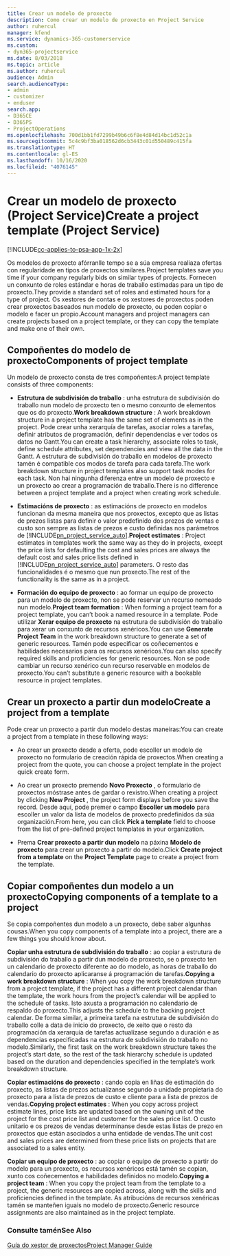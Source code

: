 ```yaml
---
title: Crear un modelo de proxecto
description: Como crear un modelo de proxecto en Project Service
author: ruhercul
manager: kfend
ms.service: dynamics-365-customerservice
ms.custom:
- dyn365-projectservice
ms.date: 8/03/2018
ms.topic: article
ms.author: ruhercul
audience: Admin
search.audienceType:
- admin
- customizer
- enduser
search.app:
- D365CE
- D365PS
- ProjectOperations
ms.openlocfilehash: 700d1bb1fd7299b49b6c6f8e4d84d14bc1d52c1a
ms.sourcegitcommit: 5c4c9bf3ba018562d6cb3443c01d550489c415fa
ms.translationtype: HT
ms.contentlocale: gl-ES
ms.lasthandoff: 10/16/2020
ms.locfileid: "4076145"
---
```

# <a name="create-a-project-template-project-service"></a><span data-ttu-id="0cd9e-103">Crear un modelo de proxecto (Project Service)</span><span class="sxs-lookup"><span data-stu-id="0cd9e-103">Create a project template (Project Service)</span></span>

[!INCLUDE[cc-applies-to-psa-app-1x-2x](../includes/cc-applies-to-psa-app-1x-2x.md)]

<span data-ttu-id="0cd9e-104">Os modelos de proxecto afórranlle tempo se a súa empresa realiaza ofertas con regularidade en tipos de proxectos similares.</span><span class="sxs-lookup"><span data-stu-id="0cd9e-104">Project templates save you time if your company regularly bids on similar types of projects.</span></span> <span data-ttu-id="0cd9e-105">Fornecen un conxunto de roles estándar e horas de traballo estimadas para un tipo de proxecto.</span><span class="sxs-lookup"><span data-stu-id="0cd9e-105">They provide a standard set of roles and estimated hours for a type of project.</span></span> <span data-ttu-id="0cd9e-106">Os xestores de contas e os xestores de proxectos poden crear proxectos baseados nun modelo de proxecto, ou poden copiar o modelo e facer un propio.</span><span class="sxs-lookup"><span data-stu-id="0cd9e-106">Account managers and project managers can create projects based on a project template, or they can copy the template and make one of their own.</span></span>  
  
## <a name="components-of-project-template"></a><span data-ttu-id="0cd9e-107">Compoñentes do modelo de proxecto</span><span class="sxs-lookup"><span data-stu-id="0cd9e-107">Components of project template</span></span>
 <span data-ttu-id="0cd9e-108">Un modelo de proxecto consta de tres compoñentes:</span><span class="sxs-lookup"><span data-stu-id="0cd9e-108">A project template consists of three components:</span></span>  
  
- <span data-ttu-id="0cd9e-109">**Estrutura de subdivisión do traballo** : unha estrutura de subdivisión do traballo nun modelo de proxecto ten o mesmo conxunto de elementos que os do proxecto.</span><span class="sxs-lookup"><span data-stu-id="0cd9e-109">**Work breakdown structure** : A work breakdown structure in a project template has the same set of elements as in the project.</span></span> <span data-ttu-id="0cd9e-110">Pode crear unha xerarquía de tarefas, asociar roles a tarefas, definir atributos de programación, definir dependencias e ver todos os datos no Gantt.</span><span class="sxs-lookup"><span data-stu-id="0cd9e-110">You can create a task hierarchy, associate roles to task, define schedule attributes, set dependencies and view all the data in the Gantt.</span></span> <span data-ttu-id="0cd9e-111">A estrutura de subdivisión do traballo en modelos de proxecto tamén é compatible cos modos de tarefa para cada tarefa.</span><span class="sxs-lookup"><span data-stu-id="0cd9e-111">The work breakdown structure in project templates also support task modes for each task.</span></span> <span data-ttu-id="0cd9e-112">Non hai ningunha diferenza entre un modelo de proxecto e un proxecto ao crear a programación de traballo.</span><span class="sxs-lookup"><span data-stu-id="0cd9e-112">There is no difference between a project template and a project when creating work schedule.</span></span>  
  
- <span data-ttu-id="0cd9e-113">**Estimacións de proxecto** : as estimacións de proxecto en modelos funcionan da mesma maneira que nos proxectos, excepto que as listas de prezos listas para definir o valor predefinido dos prezos de ventas e custo son sempre as listas de prezos e custo definidas nos parámetros de [!INCLUDE[pn_project_service_auto](../includes/pn-project-service-auto.md)].</span><span class="sxs-lookup"><span data-stu-id="0cd9e-113">**Project estimates** : Project estimates in templates work the same way as they do in projects, except the price lists for defaulting the cost and sales prices are always the default cost and sales price lists defined in [!INCLUDE[pn_project_service_auto](../includes/pn-project-service-auto.md)] parameters.</span></span> <span data-ttu-id="0cd9e-114">O resto das funcionalidades é o mesmo que nun proxecto.</span><span class="sxs-lookup"><span data-stu-id="0cd9e-114">The rest of the functionality is the same as in a project.</span></span>  
  
- <span data-ttu-id="0cd9e-115">**Formación do equipo de proxecto** : ao formar un equipo de proxecto para un modelo de proxecto, non se pode reservar un recurso nomeado nun modelo.</span><span class="sxs-lookup"><span data-stu-id="0cd9e-115">**Project team formation** : When forming a project team for a project template, you can’t book a named resource in a template.</span></span> <span data-ttu-id="0cd9e-116">Pode utilizar **Xerar equipo de proxecto** na estrutura de subdivisión do traballo para xerar un conxunto de recursos xenéricos.</span><span class="sxs-lookup"><span data-stu-id="0cd9e-116">You can use **Generate Project Team** in the work breakdown structure to generate a set of generic resources.</span></span> <span data-ttu-id="0cd9e-117">Tamén pode especificar os coñecementos e habilidades necesarios para os recursos xenéricos.</span><span class="sxs-lookup"><span data-stu-id="0cd9e-117">You can also specify required skills and proficiencies for generic resources.</span></span> <span data-ttu-id="0cd9e-118">Non se pode cambiar un recurso xenérico cun recurso reservable en modelos de proxecto.</span><span class="sxs-lookup"><span data-stu-id="0cd9e-118">You can’t substitute a generic resource with a bookable resource in project templates.</span></span>  
  
## <a name="create-a-project-from-a-template"></a><span data-ttu-id="0cd9e-119">Crear un proxecto a partir dun modelo</span><span class="sxs-lookup"><span data-stu-id="0cd9e-119">Create a project from a template</span></span>  
 <span data-ttu-id="0cd9e-120">Pode crear un proxecto a partir dun modelo destas maneiras:</span><span class="sxs-lookup"><span data-stu-id="0cd9e-120">You can create a project from a template in these following ways:</span></span>  
  
-   <span data-ttu-id="0cd9e-121">Ao crear un proxecto desde a oferta, pode escoller un modelo de proxecto no formulario de creación rápida de proxectos.</span><span class="sxs-lookup"><span data-stu-id="0cd9e-121">When creating a project from the quote, you can choose a project template in the project quick create form.</span></span>  
  
-   <span data-ttu-id="0cd9e-122">Ao crear un proxecto premendo **Novo Proxecto** , o formulario de proxectos móstrase antes de gardar o rexistro.</span><span class="sxs-lookup"><span data-stu-id="0cd9e-122">When creating a project by clicking **New Project** , the project form displays before you save the record.</span></span> <span data-ttu-id="0cd9e-123">Desde aquí, pode premer o campo **Escoller un modelo** para escoller un valor da lista de modelos de proxecto predefinidos da súa organización.</span><span class="sxs-lookup"><span data-stu-id="0cd9e-123">From here, you can click **Pick a template** field to choose from the list of pre-defined project templates in your organization.</span></span>  
  
-   <span data-ttu-id="0cd9e-124">Prema **Crear proxecto a partir dun modelo** na páxina **Modelo de proxecto** para crear un proxecto a partir do modelo.</span><span class="sxs-lookup"><span data-stu-id="0cd9e-124">Click **Create project from a template** on the **Project Template** page to create a project from the template.</span></span>  
  
## <a name="copying-components-of-a-template-to-a-project"></a><span data-ttu-id="0cd9e-125">Copiar compoñentes dun modelo a un proxecto</span><span class="sxs-lookup"><span data-stu-id="0cd9e-125">Copying components of a template to a project</span></span>  
 <span data-ttu-id="0cd9e-126">Se copia compoñentes dun modelo a un proxecto, debe saber algunhas cousas.</span><span class="sxs-lookup"><span data-stu-id="0cd9e-126">When you copy components of a template into a project, there are a few things you should know about.</span></span>  
  
 <span data-ttu-id="0cd9e-127">**Copiar unha estrutura de subdivisión do traballo** : ao copiar a estrutura de subdivisión do traballo a partir dun modelo de proxecto, se o proxecto ten un calendario de proxecto diferente ao do modelo, as horas de traballo do calendario do proxecto aplicaranse á programación de tarefas.</span><span class="sxs-lookup"><span data-stu-id="0cd9e-127">**Copying a work breakdown structure** : When you copy the work breakdown structure from a project template, if the project has a different project calendar than the template, the work hours from the project’s calendar will be applied to the schedule of tasks.</span></span> <span data-ttu-id="0cd9e-128">Isto axusta a programación no calendario de respaldo do proxecto.</span><span class="sxs-lookup"><span data-stu-id="0cd9e-128">This adjusts the schedule to the backing project calendar.</span></span> <span data-ttu-id="0cd9e-129">De forma similar, a primeira tarefa na estrutura de subdivisión do traballo colle a data de inicio do proxecto, de xeito que o resto da programación da xerarquía de tarefas actualízase segundo a duración e as dependencias especificadas na estrutura de subdivisión do traballo no modelo.</span><span class="sxs-lookup"><span data-stu-id="0cd9e-129">Similarly, the first task on the work breakdown structure takes the project’s start date, so the rest of the task hierarchy schedule is updated based on the duration and dependencies specified in the template’s work breakdown structure.</span></span>  
  
 <span data-ttu-id="0cd9e-130">**Copiar estimacións do proxecto** : cando copia en liñas de estimación do proxecto, as listas de prezos actualízanse segundo a unidade propietaria do proxecto para a lista de prezos de custo e cliente para a lista de prezos de vendas.</span><span class="sxs-lookup"><span data-stu-id="0cd9e-130">**Copying project estimates** : When you copy across project estimate lines, price lists are updated based on the owning unit of the project for the cost price list and customer for the sales price list.</span></span> <span data-ttu-id="0cd9e-131">O custo unitario e os prezos de vendas determínanse desde estas listas de prezo en proxectos que están asociados a unha entidade de vendas.</span><span class="sxs-lookup"><span data-stu-id="0cd9e-131">The unit cost and sales prices are determined from these price lists on projects that are associated to a sales entity.</span></span>  
  
 <span data-ttu-id="0cd9e-132">**Copiar un equipo de proxecto** : ao copiar o equipo de proxecto a partir do modelo para un proxecto, os recursos xenéricos está tamén se copian, xunto cos coñecementos e habilidades definidos no modelo.</span><span class="sxs-lookup"><span data-stu-id="0cd9e-132">**Copying a project team** : When you copy the project team from the template to a project, the generic resources are copied across, along with the skills and proficiencies defined in the template.</span></span> <span data-ttu-id="0cd9e-133">As atribucións de recursos xenéricas tamén se manteñen iguais no modelo de proxecto.</span><span class="sxs-lookup"><span data-stu-id="0cd9e-133">Generic resource assignments are also maintained as in the project template.</span></span>  
  
### <a name="see-also"></a><span data-ttu-id="0cd9e-134">Consulte tamén</span><span class="sxs-lookup"><span data-stu-id="0cd9e-134">See Also</span></span>  
 [<span data-ttu-id="0cd9e-135">Guía do xestor de proxectos</span><span class="sxs-lookup"><span data-stu-id="0cd9e-135">Project Manager Guide</span></span>](../psa/project-manager-guide.md)

